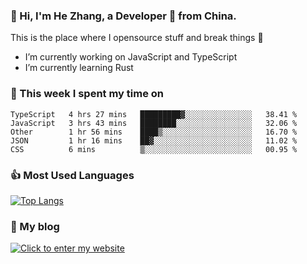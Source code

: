 ### 👋 Hi, I'm He Zhang, a Developer 🚀 from China.

This is the place where I opensource stuff and break things :rofl:

- I’m currently working on JavaScript and TypeScript
- I’m currently learning Rust

### 💪 This week I spent my time on 
<!--START_SECTION:waka-->

```text
TypeScript   4 hrs 27 mins   █████████▓░░░░░░░░░░░░░░░   38.41 %
JavaScript   3 hrs 43 mins   ████████░░░░░░░░░░░░░░░░░   32.06 %
Other        1 hr 56 mins    ████▒░░░░░░░░░░░░░░░░░░░░   16.70 %
JSON         1 hr 16 mins    ██▓░░░░░░░░░░░░░░░░░░░░░░   11.02 %
CSS          6 mins          ▒░░░░░░░░░░░░░░░░░░░░░░░░   00.95 %
```

<!--END_SECTION:waka-->

### 👍 Most Used Languages
[![Top Langs](https://github-readme-stats.vercel.app/api/top-langs/?username=zhanghecool&layout=compact)](https://zhanghe.cool)

### 🌈 My blog 
[![Click to enter my website](https://cdn.jsdelivr.net/gh/zhanghecool/assets/images/gif/zhanghecools.gif)](https://zhanghe.cool)
